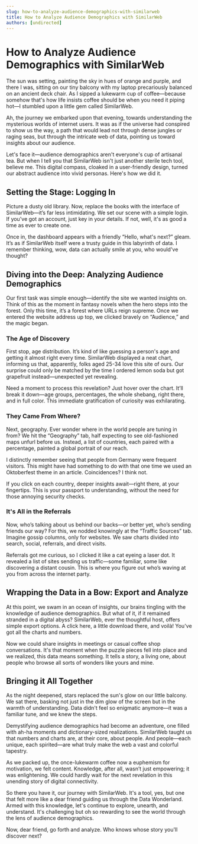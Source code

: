```yaml
---
slug: how-to-analyze-audience-demographics-with-similarweb
title: How to Analyze Audience Demographics with SimilarWeb
authors: [undirected]
---
```



# How to Analyze Audience Demographics with SimilarWeb

The sun was setting, painting the sky in hues of orange and purple, and there I was, sitting on our tiny balcony with my laptop precariously balanced on an ancient deck chair. As I sipped a lukewarm cup of coffee—because somehow that's how life insists coffee should be when you need it piping hot—I stumbled upon a little gem called SimilarWeb. 

Ah, the journey we embarked upon that evening, towards understanding the mysterious worlds of internet users. It was as if the universe had conspired to show us the way, a path that would lead not through dense jungles or raging seas, but through the intricate web of data, pointing us toward insights about our audience.

Let's face it—audience demographics aren't everyone's cup of artisanal tea. But when I tell you that SimilarWeb isn't just another sterile tech tool, believe me. This digital compass, cloaked in a user-friendly design, turned our abstract audience into vivid personas. Here's how we did it.

## Setting the Stage: Logging In

Picture a dusty old library. Now, replace the books with the interface of SimilarWeb—it’s far less intimidating. We set our scene with a simple login. If you've got an account, just key in your details. If not, well, it's as good a time as ever to create one. 

Once in, the dashboard appears with a friendly “Hello, what's next?” gleam. It’s as if SimilarWeb itself were a trusty guide in this labyrinth of data. I remember thinking, wow, data can actually smile at you, who would've thought?

## Diving into the Deep: Analyzing Audience Demographics 

Our first task was simple enough—identify the site we wanted insights on. Think of this as the moment in fantasy novels when the hero steps into the forest. Only this time, it’s a forest where URLs reign supreme. Once we entered the website address up top, we clicked bravely on “Audience,” and the magic began.

### The Age of Discovery

First stop, age distribution. It’s kind of like guessing a person's age and getting it almost right every time. SimilarWeb displayed a neat chart, informing us that, apparently, folks aged 25-34 love this site of ours. Our surprise could only be matched by the time I ordered lemon soda but got grapefruit instead—unexpected yet revealing. 

Need a moment to process this revelation? Just hover over the chart. It’ll break it down—age groups, percentages, the whole shebang, right there, and in full color. This immediate gratification of curiosity was exhilarating.

### They Came From Where?

Next, geography. Ever wonder where in the world people are tuning in from? We hit the “Geography” tab, half expecting to see old-fashioned maps unfurl before us. Instead, a list of countries, each paired with a percentage, painted a global portrait of our reach. 

I distinctly remember seeing that people from Germany were frequent visitors. This might have had something to do with that one time we used an Oktoberfest theme in an article. Coincidences? I think not. 

If you click on each country, deeper insights await—right there, at your fingertips. This is your passport to understanding, without the need for those annoying security checks.

### It's All in the Referrals

Now, who’s talking about us behind our backs—or better yet, who’s sending friends our way? For this, we nodded knowingly at the “Traffic Sources” tab. Imagine gossip columns, only for websites. We saw charts divided into search, social, referrals, and direct visits.

Referrals got me curious, so I clicked it like a cat eyeing a laser dot. It revealed a list of sites sending us traffic—some familiar, some like discovering a distant cousin. This is where you figure out who’s waving at you from across the internet party.

## Wrapping the Data in a Bow: Export and Analyze

At this point, we swam in an ocean of insights, our brains tingling with the knowledge of audience demographics. But what of it, if it remained stranded in a digital abyss? SimilarWeb, ever the thoughtful host, offers simple export options. A click here, a little download there, and voilà! You've got all the charts and numbers. 

Now we could share insights in meetings or casual coffee shop conversations. It's that moment when the puzzle pieces fell into place and we realized, this data means something. It tells a story, a living one, about people who browse all sorts of wonders like yours and mine.

## Bringing it All Together

As the night deepened, stars replaced the sun's glow on our little balcony. We sat there, basking not just in the dim glow of the screen but in the warmth of understanding. Data didn't feel so enigmatic anymore—it was a familiar tune, and we knew the steps.

Demystifying audience demographics had become an adventure, one filled with ah-ha moments and dictionary-sized realizations. SimilarWeb taught us that numbers and charts are, at their core, about people. And people—each unique, each spirited—are what truly make the web a vast and colorful tapestry. 

As we packed up, the once-lukewarm coffee now a euphemism for motivation, we felt content. Knowledge, after all, wasn’t just empowering; it was enlightening. We could hardly wait for the next revelation in this unending story of digital connectivity.

So there you have it, our journey with SimilarWeb. It's a tool, yes, but one that felt more like a dear friend guiding us through the Data Wonderland. Armed with this knowledge, let's continue to explore, unearth, and understand. It's challenging but oh so rewarding to see the world through the lens of audience demographics. 

Now, dear friend, go forth and analyze. Who knows whose story you'll discover next?